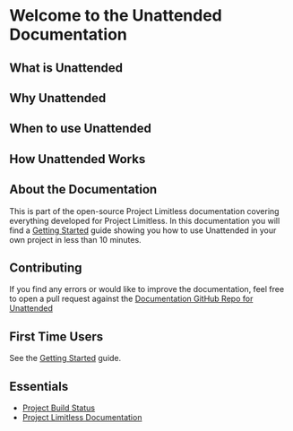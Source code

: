 # Welcome to the Unattended Documentation

## What is Unattended



## Why Unattended


## When to use Unattended


## How Unattended Works


## About the Documentation

This is part of the open-source Project Limitless documentation covering
everything developed for Project Limitless. In this documentation you will find
a [Getting Started](/getting-started) guide showing you how to use Unattended in
your own project in less than 10 minutes.

## Contributing

If you find any errors or would like to improve the documentation, feel free
to open a pull request against the [Documentation GitHub Repo for Unattended](https://www.github.com/ProjectLimitless/docs.projectlimitless.io)

## First Time Users

See the [Getting Started](/getting-started) guide.

## Essentials

* [Project Build Status](https://www.projectlimitless.io/badger/unattended)
* [Project Limitless Documentation](https://docs.projectlimitless.io)
